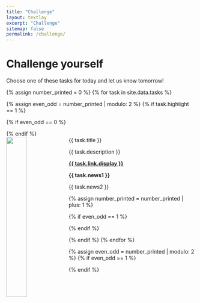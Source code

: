 ```yaml
---
title: "Challenge"
layout: textlay
excerpt: "Challenge"
sitemap: false
permalink: /challenge/
---
```


# Challenge yourself

Choose one of these tasks for today and let us know tomorrow! 

{% assign number_printed = 0 %}
{% for task in site.data.tasks %}

{% assign even_odd = number_printed | modulo: 2 %}
{% if task.highlight == 1 %}

{% if even_odd == 0 %}
<div class="row">
{% endif %}

<div class="col-sm-6 clearfix">
 <div class="well">
  <pubtit>{{ task.title }}</pubtit>
  <img src="{{ task.image }}" class="img-responsive" width="33%" style="float: left" />
  <p>{{ task.description }}</p>
  <!-- <p><em>{{ task.authors }}</em></p> -->
  <p><strong><a href="{{ task.link.url }}">{{ task.link.display }}</a></strong></p>
  <p class="text-danger"><strong> {{ task.news1 }}</strong></p>
  <p> {{ task.news2 }}</p>
 </div>
</div>

{% assign number_printed = number_printed | plus: 1 %}

{% if even_odd == 1 %}
</div>
{% endif %}

{% endif %}
{% endfor %}

{% assign even_odd = number_printed | modulo: 2 %}
{% if even_odd == 1 %}
</div>
{% endif %}
